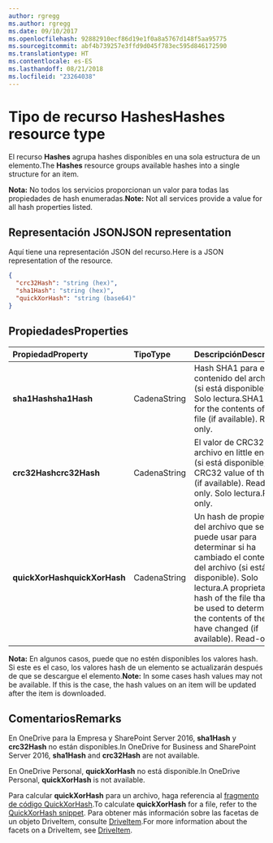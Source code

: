 ```yaml
---
author: rgregg
ms.author: rgregg
ms.date: 09/10/2017
ms.openlocfilehash: 92882910ecf86d19e1f0a8a5767d148f5aa95775
ms.sourcegitcommit: abf4b739257e3ffd9d045f783ec595d846172590
ms.translationtype: HT
ms.contentlocale: es-ES
ms.lasthandoff: 08/21/2018
ms.locfileid: "23264038"
---
```

# <a name="hashes-resource-type"></a><span data-ttu-id="546dd-101">Tipo de recurso Hashes</span><span class="sxs-lookup"><span data-stu-id="546dd-101">Hashes resource type</span></span>

<span data-ttu-id="546dd-102">El recurso **Hashes** agrupa hashes disponibles en una sola estructura de un elemento.</span><span class="sxs-lookup"><span data-stu-id="546dd-102">The **Hashes** resource groups available hashes into a single structure for an item.</span></span>

<span data-ttu-id="546dd-103">**Nota:** No todos los servicios proporcionan un valor para todas las propiedades de hash enumeradas.</span><span class="sxs-lookup"><span data-stu-id="546dd-103">**Note:** Not all services provide a value for all hash properties listed.</span></span>

## <a name="json-representation"></a><span data-ttu-id="546dd-104">Representación JSON</span><span class="sxs-lookup"><span data-stu-id="546dd-104">JSON representation</span></span>

<span data-ttu-id="546dd-105">Aquí tiene una representación JSON del recurso.</span><span class="sxs-lookup"><span data-stu-id="546dd-105">Here is a JSON representation of the resource.</span></span>

<!-- {
  "blockType": "resource",
  "optionalProperties": [ "sha1Hash", "crc32Hash", "quickXorHash" ],
  "@odata.type": "microsoft.graph.hashes"
}-->

```json
{
  "crc32Hash": "string (hex)",
  "sha1Hash": "string (hex)",
  "quickXorHash": "string (base64)"
}
```

## <a name="properties"></a><span data-ttu-id="546dd-106">Propiedades</span><span class="sxs-lookup"><span data-stu-id="546dd-106">Properties</span></span>

| <span data-ttu-id="546dd-107">Propiedad</span><span class="sxs-lookup"><span data-stu-id="546dd-107">Property</span></span>         | <span data-ttu-id="546dd-108">Tipo</span><span class="sxs-lookup"><span data-stu-id="546dd-108">Type</span></span>   | <span data-ttu-id="546dd-109">Descripción</span><span class="sxs-lookup"><span data-stu-id="546dd-109">Description</span></span>                                                       |
|:-----------------|:-------|:------------------------------------------------------------------|
| <span data-ttu-id="546dd-110">**sha1Hash**</span><span class="sxs-lookup"><span data-stu-id="546dd-110">**sha1Hash**</span></span>     | <span data-ttu-id="546dd-111">Cadena</span><span class="sxs-lookup"><span data-stu-id="546dd-111">String</span></span> | <span data-ttu-id="546dd-p101">Hash SHA1 para el contenido del archivo (si está disponible). Solo lectura.</span><span class="sxs-lookup"><span data-stu-id="546dd-p101">SHA1 hash for the contents of the file (if available). Read-only.</span></span> |
| <span data-ttu-id="546dd-114">**crc32Hash**</span><span class="sxs-lookup"><span data-stu-id="546dd-114">**crc32Hash**</span></span>    | <span data-ttu-id="546dd-115">Cadena</span><span class="sxs-lookup"><span data-stu-id="546dd-115">String</span></span> | <span data-ttu-id="546dd-116">El valor de CRC32 del archivo en little endian (si está disponible).</span><span class="sxs-lookup"><span data-stu-id="546dd-116">The CRC32 value of the file (if available). Read-only.</span></span> <span data-ttu-id="546dd-117">Solo lectura.</span><span class="sxs-lookup"><span data-stu-id="546dd-117">Read-only.</span></span>            |
| <span data-ttu-id="546dd-118">**quickXorHash**</span><span class="sxs-lookup"><span data-stu-id="546dd-118">**quickXorHash**</span></span> | <span data-ttu-id="546dd-119">Cadena</span><span class="sxs-lookup"><span data-stu-id="546dd-119">String</span></span> | <span data-ttu-id="546dd-p103">Un hash de propietario del archivo que se puede usar para determinar si ha cambiado el contenido del archivo (si está disponible). Solo lectura.</span><span class="sxs-lookup"><span data-stu-id="546dd-p103">A proprietary hash of the file that can be used to determine if the contents of the file have changed (if available). Read-only.</span></span> |

<span data-ttu-id="546dd-p104">**Nota:** En algunos casos, puede que no estén disponibles los valores hash. Si este es el caso, los valores hash de un elemento se actualizarán después de que se descargue el elemento.</span><span class="sxs-lookup"><span data-stu-id="546dd-p104">**Note:** In some cases hash values may not be available. If this is the case, the hash values on an item will be updated after the item is downloaded.</span></span>

## <a name="remarks"></a><span data-ttu-id="546dd-124">Comentarios</span><span class="sxs-lookup"><span data-stu-id="546dd-124">Remarks</span></span>

<span data-ttu-id="546dd-125">En OneDrive para la Empresa y SharePoint Server 2016, **sha1Hash** y **crc32Hash** no están disponibles.</span><span class="sxs-lookup"><span data-stu-id="546dd-125">In OneDrive for Business and SharePoint Server 2016, **sha1Hash** and **crc32Hash** are not available.</span></span>

<span data-ttu-id="546dd-126">En OneDrive Personal, **quickXorHash** no está disponible.</span><span class="sxs-lookup"><span data-stu-id="546dd-126">In OneDrive Personal, **quickXorHash** is not available.</span></span>

<span data-ttu-id="546dd-127">Para calcular **quickXorHash** para un archivo, haga referencia al [fragmento de código QuickXorHash](https://dev.onedrive.com/snippets/quickxorhash.htm).</span><span class="sxs-lookup"><span data-stu-id="546dd-127">To calculate **quickXorHash** for a file, refer to the [QuickXorHash snippet](https://dev.onedrive.com/snippets/quickxorhash.htm).</span></span>
<span data-ttu-id="546dd-128">Para obtener más información sobre las facetas de un objeto DriveItem, consulte [DriveItem](driveitem.md).</span><span class="sxs-lookup"><span data-stu-id="546dd-128">For more information about the facets on a DriveItem, see [DriveItem](driveitem.md).</span></span>


<!-- {
  "type": "#page.annotation",
  "description": "The hashes facet provides hash identifiers for a file in OneDrive",
  "keywords": "hash,sha1,crc32,item,facet",
  "section": "documentation",
  "tocPath": "Facets/Hashes"
} -->
